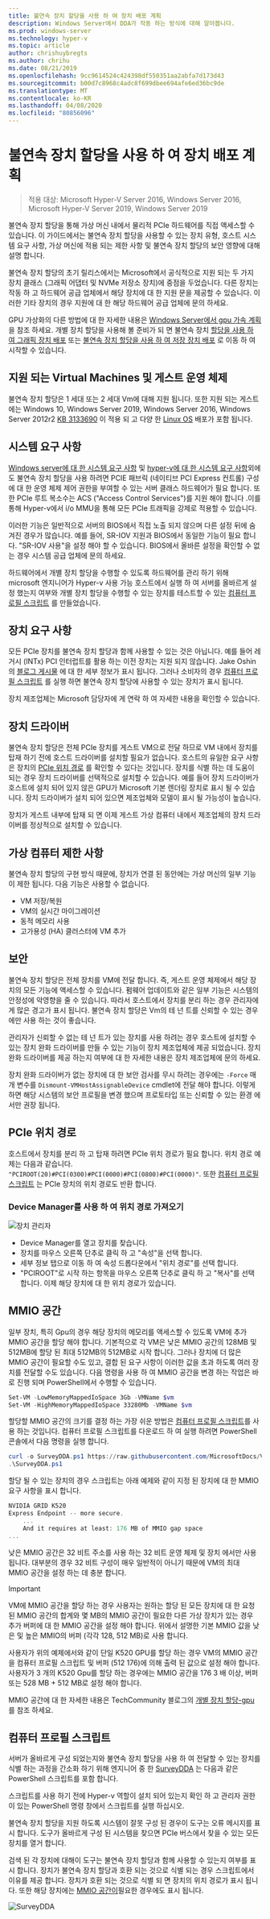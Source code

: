 ```yaml
---
title: 불연속 장치 할당을 사용 하 여 장치 배포 계획
description: Windows Server에서 DDA가 작동 하는 방식에 대해 알아봅니다.
ms.prod: windows-server
ms.technology: hyper-v
ms.topic: article
author: chrishuybregts
ms.author: chrihu
ms.date: 08/21/2019
ms.openlocfilehash: 9cc9614524c424398df550351aa2abfa7d173d43
ms.sourcegitcommit: b00d7c8968c4adc8f699dbee694afe6ed36bc9de
ms.translationtype: MT
ms.contentlocale: ko-KR
ms.lasthandoff: 04/08/2020
ms.locfileid: "80856096"
---
```

# <a name="plan-for-deploying-devices-using-discrete-device-assignment"></a>불연속 장치 할당을 사용 하 여 장치 배포 계획
>적용 대상: Microsoft Hyper-V Server 2016, Windows Server 2016, Microsoft Hyper-V Server 2019, Windows Server 2019

불연속 장치 할당을 통해 가상 머신 내에서 물리적 PCIe 하드웨어를 직접 액세스할 수 있습니다.  이 가이드에서는 불연속 장치 할당을 사용할 수 있는 장치 유형, 호스트 시스템 요구 사항, 가상 머신에 적용 되는 제한 사항 및 불연속 장치 할당의 보안 영향에 대해 설명 합니다.

불연속 장치 할당의 초기 릴리스에서는 Microsoft에서 공식적으로 지원 되는 두 가지 장치 클래스 (그래픽 어댑터 및 NVMe 저장소 장치)에 중점을 두었습니다.  다른 장치는 작동 하 고 하드웨어 공급 업체에서 해당 장치에 대 한 지원 문을 제공할 수 있습니다.  이러한 기타 장치의 경우 지원에 대 한 해당 하드웨어 공급 업체에 문의 하세요.

GPU 가상화의 다른 방법에 대 한 자세한 내용은 [Windows Server에서 gpu 가속 계획](plan-for-gpu-acceleration-in-windows-server.md)을 참조 하세요. 개별 장치 할당을 사용해 볼 준비가 되 면 불연속 장치 [할당을 사용 하 여 그래픽 장치 배포](../deploy/Deploying-graphics-devices-using-dda.md) 또는 [불연속 장치 할당을 사용 하 여 저장 장치 배포](../deploy/Deploying-storage-devices-using-dda.md) 로 이동 하 여 시작할 수 있습니다.

## <a name="supported-virtual-machines-and-guest-operating-systems"></a>지원 되는 Virtual Machines 및 게스트 운영 체제
불연속 장치 할당은 1 세대 또는 2 세대 Vm에 대해 지원 됩니다.  또한 지원 되는 게스트에는 Windows 10, Windows Server 2019, Windows Server 2016, Windows Server 2012r2 [KB 3133690](https://support.microsoft.com/kb/3133690) 이 적용 되 고 다양 한 [Linux OS](../supported-linux-and-freebsd-virtual-machines-for-hyper-v-on-windows.md) 배포가 포함 됩니다.

## <a name="system-requirements"></a>시스템 요구 사항
[Windows server에 대 한 시스템 요구 사항](../../../get-started/System-Requirements--and-Installation.md) 및 [hyper-v에 대 한 시스템 요구 사항](../System-requirements-for-Hyper-V-on-Windows.md)외에도 불연속 장치 할당을 사용 하려면 PCIE 패브릭 (네이티브 PCI Express 컨트롤) 구성에 대 한 운영 체제 제어 권한을 부여할 수 있는 서버 클래스 하드웨어가 필요 합니다. 또한 PCIe 루트 복소수는 ACS ("Access Control Services")를 지원 해야 합니다 .이를 통해 Hyper-v에서 i/o MMU을 통해 모든 PCIe 트래픽을 강제로 적용할 수 있습니다.

이러한 기능은 일반적으로 서버의 BIOS에서 직접 노출 되지 않으며 다른 설정 뒤에 숨겨진 경우가 많습니다.  예를 들어, SR-IOV 지원과 BIOS에서 동일한 기능이 필요 합니다. "SR-IOV 사용"을 설정 해야 할 수 있습니다.  BIOS에서 올바른 설정을 확인할 수 없는 경우 시스템 공급 업체에 문의 하세요.

하드웨어에서 개별 장치 할당을 수행할 수 있도록 하드웨어를 관리 하기 위해 microsoft 엔지니어가 Hyper-v 사용 가능 호스트에서 실행 하 여 서버를 올바르게 설정 했는지 여부와 개별 장치 할당을 수행할 수 있는 장치를 테스트할 수 있는 [컴퓨터 프로필 스크립트](#machine-profile-script) 를 만들었습니다.

## <a name="device-requirements"></a>장치 요구 사항
모든 PCIe 장치를 불연속 장치 할당과 함께 사용할 수 있는 것은 아닙니다.  예를 들어 레거시 (INTx) PCI 인터럽트를 활용 하는 이전 장치는 지원 되지 않습니다. Jake Oshin의 [블로그 게시물](https://blogs.technet.microsoft.com/virtualization/2015/11/20/discrete-device-assignment-machines-and-devices/) 에 대 한 세부 정보가 표시 됩니다. 그러나 소비자의 경우 [컴퓨터 프로필 스크립트](#machine-profile-script) 를 실행 하면 불연속 장치 할당에 사용할 수 있는 장치가 표시 됩니다.

장치 제조업체는 Microsoft 담당자에 게 연락 하 여 자세한 내용을 확인할 수 있습니다.

## <a name="device-driver"></a>장치 드라이버
불연속 장치 할당은 전체 PCIe 장치를 게스트 VM으로 전달 하므로 VM 내에서 장치를 탑재 하기 전에 호스트 드라이버를 설치할 필요가 없습니다.  호스트의 유일한 요구 사항은 장치의 [PCIe 위치 경로](#pcie-location-path) 를 확인할 수 있다는 것입니다.  장치를 식별 하는 데 도움이 되는 경우 장치 드라이버를 선택적으로 설치할 수 있습니다.  예를 들어 장치 드라이버가 호스트에 설치 되어 있지 않은 GPU가 Microsoft 기본 렌더링 장치로 표시 될 수 있습니다.  장치 드라이버가 설치 되어 있으면 제조업체와 모델이 표시 될 가능성이 높습니다.

장치가 게스트 내부에 탑재 되 면 이제 게스트 가상 컴퓨터 내에서 제조업체의 장치 드라이버를 정상적으로 설치할 수 있습니다.  

## <a name="virtual-machine-limitations"></a>가상 컴퓨터 제한 사항
불연속 장치 할당의 구현 방식 때문에, 장치가 연결 된 동안에는 가상 머신의 일부 기능이 제한 됩니다.  다음 기능은 사용할 수 없습니다.
- VM 저장/복원
- VM의 실시간 마이그레이션
- 동적 메모리 사용
- 고가용성 (HA) 클러스터에 VM 추가

## <a name="security"></a>보안
불연속 장치 할당은 전체 장치를 VM에 전달 합니다.  즉, 게스트 운영 체제에서 해당 장치의 모든 기능에 액세스할 수 있습니다. 펌웨어 업데이트와 같은 일부 기능은 시스템의 안정성에 악영향을 줄 수 있습니다. 따라서 호스트에서 장치를 분리 하는 경우 관리자에 게 많은 경고가 표시 됩니다. 불연속 장치 할당은 Vm의 테 넌 트를 신뢰할 수 있는 경우에만 사용 하는 것이 좋습니다.  

관리자가 신뢰할 수 없는 테 넌 트가 있는 장치를 사용 하려는 경우 호스트에 설치할 수 있는 장치 완화 드라이버를 만들 수 있는 기능이 장치 제조업체에 제공 되었습니다.  장치 완화 드라이버를 제공 하는지 여부에 대 한 자세한 내용은 장치 제조업체에 문의 하세요.

장치 완화 드라이버가 없는 장치에 대 한 보안 검사를 무시 하려는 경우에는 `-Force` 매개 변수를 `Dismount-VMHostAssignableDevice` cmdlet에 전달 해야 합니다.  이렇게 하면 해당 시스템의 보안 프로필을 변경 했으며 프로토타입 또는 신뢰할 수 있는 환경 에서만 권장 됩니다.

## <a name="pcie-location-path"></a>PCIe 위치 경로
호스트에서 장치를 분리 하 고 탑재 하려면 PCIe 위치 경로가 필요 합니다.  위치 경로 예제는 다음과 같습니다. `"PCIROOT(20)#PCI(0300)#PCI(0000)#PCI(0800)#PCI(0000)"`.   또한 [컴퓨터 프로필 스크립트](#machine-profile-script) 는 PCIe 장치의 위치 경로도 반환 합니다.

### <a name="getting-the-location-path-by-using-device-manager"></a>Device Manager를 사용 하 여 위치 경로 가져오기
![장치 관리자](../deploy/media/dda-devicemanager.png)
- Device Manager를 열고 장치를 찾습니다.  
- 장치를 마우스 오른쪽 단추로 클릭 하 고 "속성"을 선택 합니다.
- 세부 정보 탭으로 이동 하 여 속성 드롭다운에서 "위치 경로"를 선택 합니다.  
- "PCIROOT"로 시작 하는 항목을 마우스 오른쪽 단추로 클릭 하 고 "복사"를 선택 합니다.  이제 해당 장치에 대 한 위치 경로가 있습니다.

## <a name="mmio-space"></a>MMIO 공간
일부 장치, 특히 Gpu의 경우 해당 장치의 메모리를 액세스할 수 있도록 VM에 추가 MMIO 공간을 할당 해야 합니다. 기본적으로 각 VM은 낮은 MMIO 공간의 128MB 및 512MB에 할당 된 최대 512MB의 512MB로 시작 합니다. 그러나 장치에 더 많은 MMIO 공간이 필요할 수도 있고, 결합 된 요구 사항이 이러한 값을 초과 하도록 여러 장치를 전달할 수도 있습니다.  다음 명령을 사용 하 여 MMIO 공간을 변경 하는 작업은 바로 진행 되며 PowerShell에서 수행할 수 있습니다.

```PowerShell
Set-VM -LowMemoryMappedIoSpace 3Gb -VMName $vm
Set-VM -HighMemoryMappedIoSpace 33280Mb -VMName $vm
```

할당할 MMIO 공간의 크기를 결정 하는 가장 쉬운 방법은 [컴퓨터 프로필 스크립트](#machine-profile-script)를 사용 하는 것입니다. 컴퓨터 프로필 스크립트를 다운로드 하 여 실행 하려면 PowerShell 콘솔에서 다음 명령을 실행 합니다.

```PowerShell
curl -o SurveyDDA.ps1 https://raw.githubusercontent.com/MicrosoftDocs/Virtualization-Documentation/live/hyperv-tools/DiscreteDeviceAssignment/SurveyDDA.ps1
.\SurveyDDA.ps1
```

할당 될 수 있는 장치의 경우 스크립트는 아래 예제와 같이 지정 된 장치에 대 한 MMIO 요구 사항을 표시 합니다.

```PowerShell
NVIDIA GRID K520
Express Endpoint -- more secure.
    ...
    And it requires at least: 176 MB of MMIO gap space
...
```

낮은 MMIO 공간은 32 비트 주소를 사용 하는 32 비트 운영 체제 및 장치 에서만 사용 됩니다. 대부분의 경우 32 비트 구성이 매우 일반적이 아니기 때문에 VM의 최대 MMIO 공간을 설정 하는 데 충분 합니다.

> [!IMPORTANT]
> VM에 MMIO 공간을 할당 하는 경우 사용자는 원하는 할당 된 모든 장치에 대 한 요청 된 MMIO 공간의 합계와 몇 MB의 MMIO 공간이 필요한 다른 가상 장치가 있는 경우 추가 버퍼에 대 한 MMIO 공간을 설정 해야 합니다. 위에서 설명한 기본 MMIO 값을 낮은 및 높은 MMIO의 버퍼 (각각 128, 512 MB)로 사용 합니다.

사용자가 위의 예제에서와 같이 단일 K520 GPU를 할당 하는 경우 VM의 MMIO 공간을 컴퓨터 프로필 스크립트 및 버퍼 (512 176)에 의해 출력 된 값으로 설정 해야 합니다. 사용자가 3 개의 K520 Gpu를 할당 하는 경우에는 MMIO 공간을 176 3 배 이상, 버퍼 또는 528 MB + 512 MB로 설정 해야 합니다.

MMIO 공간에 대 한 자세한 내용은 TechCommunity 블로그의 [개별 장치 할당-gpu](https://techcommunity.microsoft.com/t5/Virtualization/Discrete-Device-Assignment-GPUs/ba-p/382266) 를 참조 하세요.

## <a name="machine-profile-script"></a>컴퓨터 프로필 스크립트
서버가 올바르게 구성 되었는지와 불연속 장치 할당을 사용 하 여 전달할 수 있는 장치를 식별 하는 과정을 간소화 하기 위해 엔지니어 중 한 [SurveyDDA](https://github.com/Microsoft/Virtualization-Documentation/blob/live/hyperv-tools/DiscreteDeviceAssignment/SurveyDDA.ps1) 는 다음과 같은 PowerShell 스크립트를 포함 합니다.

스크립트를 사용 하기 전에 Hyper-v 역할이 설치 되어 있는지 확인 하 고 관리자 권한이 있는 PowerShell 명령 창에서 스크립트를 실행 하십시오.

불연속 장치 할당을 지원 하도록 시스템이 잘못 구성 된 경우이 도구는 오류 메시지를 표시 합니다. 도구가 올바르게 구성 된 시스템을 찾으면 PCIe 버스에서 찾을 수 있는 모든 장치를 열거 합니다.

검색 된 각 장치에 대해이 도구는 불연속 장치 할당과 함께 사용할 수 있는지 여부를 표시 합니다. 장치가 불연속 장치 할당과 호환 되는 것으로 식별 되는 경우 스크립트에서 이유를 제공 합니다.  장치가 호환 되는 것으로 식별 되 면 장치의 위치 경로가 표시 됩니다.  또한 해당 장치에는 [MMIO 공간이](#mmio-space)필요한 경우에도 표시 됩니다.

![SurveyDDA](./images/hyper-v-surveydda-ps1.png)
